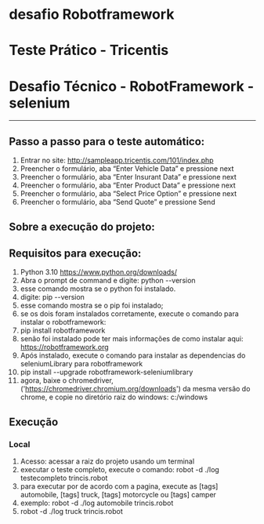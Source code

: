 # desafio Robotframework

# Teste Prático - Tricentis

# Desafio Técnico - RobotFramework -selenium


------------

## Passo a passo para o teste automático:
1.  Entrar no site:  http://sampleapp.tricentis.com/101/index.php
2. Preencher o formulário, aba “Enter Vehicle Data” e pressione next
3. Preencher o formulário, aba “Enter Insurant Data” e pressione next
4. Preencher o formulário, aba “Enter Product Data” e pressione next
5. Preencher o formulário, aba “Select Price Option” e pressione next
6. Preencher o formulário, aba “Send Quote” e pressione Send

## Sobre a execução do projeto: 

## Requisitos para execução:
1. Python 3.10  https://www.python.org/downloads/
2. Abra o prompt de command e digite: python --version
3. esse comando mostra se o python foi instalado.
4. digite: pip --version
5. esse comando mostra se o pip foi instalado;
6. se os dois foram instalados corretamente, execute o comando para instalar o robotframework:
7. pip install robotframework
8. senão foi instalado pode ter mais informações de como instalar aqui: https://robotframework.org
9. Após instalado, execute o comando para instalar as dependencias do seleniumLibrary para robotframework
10. pip install --upgrade robotframework-seleniumlibrary
11. agora, baixe o chromedriver, ('https://chromedriver.chromium.org/downloads') da mesma versão do chrome, e copie no diretório raiz do windows: c:/windows



## Execução
### Local
1. Acesso: acessar a raiz do projeto usando um terminal
2. executar o teste completo, execute o comando: robot -d ./log testecompleto trincis.robot
3. para executar por de acordo com a pagina, execute as [tags] automobile, [tags] truck, [tags] motorcycle ou [tags] camper
4. exemplo: robot -d ./log automobile trincis.robot
5. robot -d ./log truck trincis.robot



